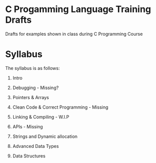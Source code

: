 # C Progamming Language Training Drafts

Drafts for examples shown in class during C Programming Course

# Syllabus
The syllabus is as follows:

1. Intro

2. Debugging - Missing?

3. Pointers & Arrays

4. Clean Code & Correct Programming - Missing

5. Linking & Compiling - W.I.P

6. APIs - Missing

7. Strings and Dynamic allocation

8. Advanced Data Types

9. Data Structures
